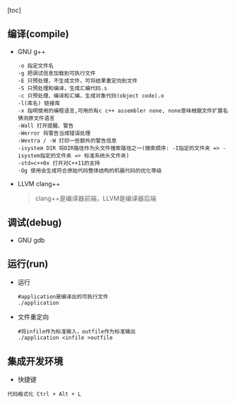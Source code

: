 

[toc]

## 编译(compile)

* GNU g++

  ```shell
  -o 指定文件名
  -g 把调试信息加载到可执行文件
  -E 只预处理，不生成文件，可将结果重定向到文件
  -S 只预处理和编译，生成汇编代码.s
  -c 只预处理、编译和汇编，生成对象代码(object code).o
  -l(库名) 链接库
  -x 指明使用的编程语言,可用的有c c++ assembler none, none意味根据文件扩展名猜测原文件语言
  -Wall 打开提醒、警告
  -Werror 将警告当成错误处理
  -Wextra / -W 打印一些额外的警告信息
  -isystem DIR 将DIR路径作为头文件搜索路径之一(搜索顺序: -I指定的文件夹 => -isystem指定的文件夹 => 标准系统头文件夹)
  -std=c++0x 打开对C++11的支持
  -Og 使用会生成符合原始代码整体结构的机器代码的优化等级
  ```
  
* LLVM clang++

  > clang++是编译器前端，LLVM是编译器后端

## 调试(debug)

* GNU gdb

## 运行(run)

* 运行

  ```shell
  #application是编译出的可执行文件
  ./application
  ```

* 文件重定向

  ```shell
  #将infile作为标准输入，outfile作为标准输出
  ./application <infile >outfile
  ```


## 集成开发环境

* 快捷键

```
代码格式化 Ctrl + Alt + L
```
